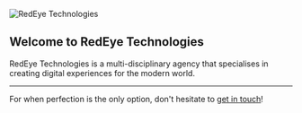 ![RedEye Technologies](https://assets.redeyetechnologies.co.uk/pubweb/github-banner.png)

## Welcome to RedEye Technologies

RedEye Technologies is a multi-disciplinary agency that specialises in creating digital experiences for the modern world.

----

For when perfection is the only option, don't hesitate to [get in touch](https://redeyetechnologies.co.uk/get-in-touch/)!
